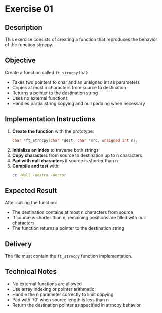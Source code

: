 # Exercise 01
## Description
This exercise consists of creating a function that reproduces the behavior of the function strncpy.
## Objective
Create a function called `ft_strncpy` that:
- Takes two pointers to char and an unsigned int as parameters
- Copies at most n characters from source to destination
- Returns a pointer to the destination string
- Uses no external functions
- Handles partial string copying and null padding when necessary
## Implementation Instructions
1. **Create the function** with the prototype:
   ```c
   char *ft_strncpy(char *dest, char *src, unsigned int n);
   ```
2. **Initialize an index** to traverse both strings
3. **Copy characters** from source to destination up to n characters
4. **Pad with null characters** if source is shorter than n
5. **Compile and test** with:
   ```bash
   cc -Wall -Wextra -Werror
   ```
## Expected Result
After calling the function:
- The destination contains at most n characters from source
- If source is shorter than n, remaining positions are filled with null characters
- The function returns a pointer to the destination string
## Delivery
The file must contain the `ft_strncpy` function implementation.
## Technical Notes
- No external functions are allowed
- Use array indexing or pointer arithmetic
- Handle the n parameter correctly to limit copying
- Pad with '\0' when source length is less than n
- Return the destination pointer as specified in strncpy behavior
